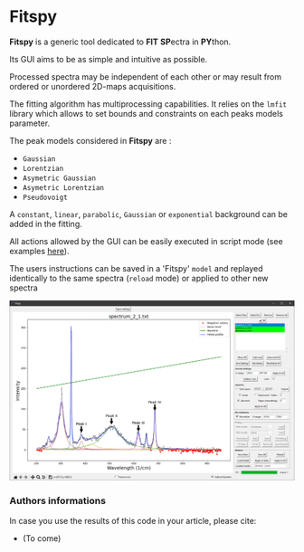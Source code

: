 # Fitspy

**Fitspy** is a generic tool dedicated to **FIT** **SP**ectra in
**PY**thon.

Its GUI aims to be as simple and intuitive as possible.

Processed spectra may be independent of each other or may result from
ordered or unordered 2D-maps acquisitions.

The fitting algorithm has multiprocessing capabilities. It relies on
the `lmfit` library which allows to set bounds and constraints on each peaks
models parameter.

The peak models considered in **Fitspy** are :

* `Gaussian`
* `Lorentzian`
* `Asymetric Gaussian`
* `Asymetric Lorentzian`
* `Pseudovoigt`

A `constant`, `linear`, `parabolic`, `Gaussian` or
`exponential` background can be added in the fitting.

All actions allowed by the GUI can be easily executed in script mode
(see examples [here](examples)).

The users instructions can be saved in a 'Fitspy' `model` and replayed
identically to the same spectra (`reload` mode) or applied to other new
spectra

![](doc/_static/fitspy.png)

### Authors informations

In case you use the results of this code in your article, please cite:

- (To come)

